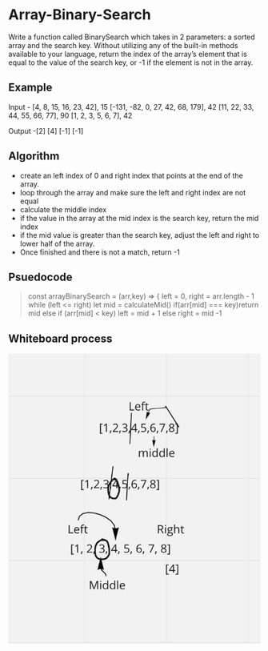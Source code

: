 
# Array-Binary-Search
Write a function called BinarySearch which takes in 2 parameters: a sorted array and the search key. Without utilizing any of the built-in methods available to your language, return the index of the array’s element that is equal to the value of the search key, or -1 if the element is not in the array.

## Example 
Input -
[4, 8, 15, 16, 23, 42], 15
[-131, -82, 0, 27, 42, 68, 179], 42
[11, 22, 33, 44, 55, 66, 77], 90
[1, 2, 3, 5, 6, 7], 42

Output -[2]  [4]  [-1]  [-1]

## Algorithm
-   create an left index of 0 and right index that points at the end of the array.
- loop through the array and make sure the left and right index are not equal
- calculate the middle index 
- if the value in the array at the mid index is the search key, return the mid index
- if the mid value is greater than the search key, adjust the left and right to lower half of the array. 
- Once finished and there is not a match, return -1

## Psuedocode
> const arrayBinarySearch = (arr,key) => {
> left = 0, right = arr.length - 1
> while (left <= right) let mid = calculateMid()
> if(arr[mid] === key)return mid
> else if (arr[mid] < key) left = mid + 1 else right = mid -1


## Whiteboard process
![](challenge3.png)